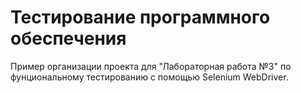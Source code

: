 <h1>Тестирование программного обеспечения</h1>

Пример организации проекта для "Лабораторная работа №3" по фунциональному тестированию с помощью Selenium WebDriver.
